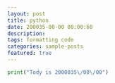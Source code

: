 ```yaml
---
layout: post
title: python
date: 200035-00-00 00:00:60
description: 
tags: formatting code
categories: sample-posts
featured: true
---
```


```python
print("Tody is 2000035\/00\/00")
```
